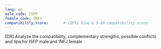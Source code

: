 ```yaml
---
lang: en
male_code: ISFP
female_code: INFJ
compatibility_score:       # [GPT] Give a 1–10 compatibility score
---
```


[DR] Analyze the compatibility, complementary strengths, possible conflicts and tips for ISFP male and INFJ female

